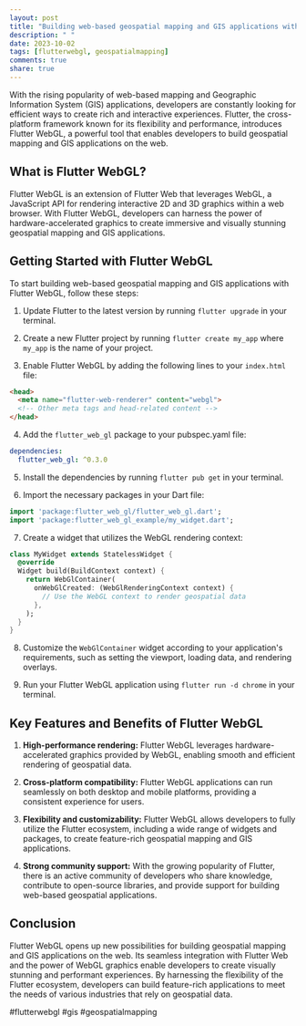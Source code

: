 ```yaml
---
layout: post
title: "Building web-based geospatial mapping and GIS applications with Flutter WebGL on Flutter Web"
description: " "
date: 2023-10-02
tags: [flutterwebgl, geospatialmapping]
comments: true
share: true
---
```


With the rising popularity of web-based mapping and Geographic Information System (GIS) applications, developers are constantly looking for efficient ways to create rich and interactive experiences. Flutter, the cross-platform framework known for its flexibility and performance, introduces Flutter WebGL, a powerful tool that enables developers to build geospatial mapping and GIS applications on the web.

## What is Flutter WebGL?

Flutter WebGL is an extension of Flutter Web that leverages WebGL, a JavaScript API for rendering interactive 2D and 3D graphics within a web browser. With Flutter WebGL, developers can harness the power of hardware-accelerated graphics to create immersive and visually stunning geospatial mapping and GIS applications.

## Getting Started with Flutter WebGL

To start building web-based geospatial mapping and GIS applications with Flutter WebGL, follow these steps:

1. Update Flutter to the latest version by running `flutter upgrade` in your terminal.

2. Create a new Flutter project by running `flutter create my_app` where `my_app` is the name of your project.

3. Enable Flutter WebGL by adding the following lines to your `index.html` file:

```html
<head>
  <meta name="flutter-web-renderer" content="webgl">
  <!-- Other meta tags and head-related content -->
</head>
```

4. Add the `flutter_web_gl` package to your pubspec.yaml file:

```yaml
dependencies:
  flutter_web_gl: ^0.3.0
```

5. Install the dependencies by running `flutter pub get` in your terminal.

6. Import the necessary packages in your Dart file:

```dart
import 'package:flutter_web_gl/flutter_web_gl.dart';
import 'package:flutter_web_gl_example/my_widget.dart';
```

7. Create a widget that utilizes the WebGL rendering context:

```dart
class MyWidget extends StatelessWidget {
  @override
  Widget build(BuildContext context) {
    return WebGlContainer(
      onWebGlCreated: (WebGlRenderingContext context) {
        // Use the WebGL context to render geospatial data
      },
    );
  }
}
```

8. Customize the `WebGlContainer` widget according to your application's requirements, such as setting the viewport, loading data, and rendering overlays.

9. Run your Flutter WebGL application using `flutter run -d chrome` in your terminal.

## Key Features and Benefits of Flutter WebGL

1. **High-performance rendering:** Flutter WebGL leverages hardware-accelerated graphics provided by WebGL, enabling smooth and efficient rendering of geospatial data.

2. **Cross-platform compatibility:** Flutter WebGL applications can run seamlessly on both desktop and mobile platforms, providing a consistent experience for users.

3. **Flexibility and customizability:** Flutter WebGL allows developers to fully utilize the Flutter ecosystem, including a wide range of widgets and packages, to create feature-rich geospatial mapping and GIS applications.

4. **Strong community support:** With the growing popularity of Flutter, there is an active community of developers who share knowledge, contribute to open-source libraries, and provide support for building web-based geospatial applications.

## Conclusion

Flutter WebGL opens up new possibilities for building geospatial mapping and GIS applications on the web. Its seamless integration with Flutter Web and the power of WebGL graphics enable developers to create visually stunning and performant experiences. By harnessing the flexibility of the Flutter ecosystem, developers can build feature-rich applications to meet the needs of various industries that rely on geospatial data.

#flutterwebgl #gis #geospatialmapping